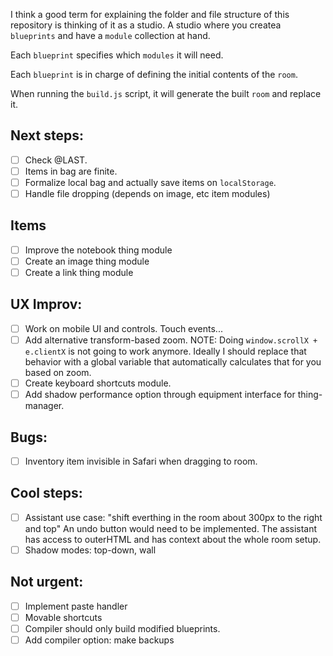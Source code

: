 I think a good term for explaining the folder and file structure of this repository is thinking of it as a studio. A studio where you createa `blueprints` and have a `module` collection at hand.

Each `blueprint` specifies which `modules` it will need.

Each `blueprint` is in charge of defining the initial contents of the `room`.

When running the `build.js` script, it will generate the built `room` and replace it.

## Next steps:
- [ ] Check @LAST.
- [ ] Items in bag are finite.
- [ ] Formalize local bag and actually save items on `localStorage`.
- [ ] Handle file dropping (depends on image, etc item modules)

## Items
- [ ] Improve the notebook thing module
- [ ] Create an image thing module
- [ ] Create a link thing module

## UX Improv:
- [ ] Work on mobile UI and controls. Touch events...
- [ ] Add alternative transform-based zoom.
      NOTE: Doing `window.scrollX + e.clientX` is not going to work anymore.
      Ideally I should replace that behavior with a global variable that automatically calculates that for you based on zoom.
- [ ] Create keyboard shortcuts module.
- [ ] Add shadow performance option through equipment interface for thing-manager.

## Bugs:
- [ ] Inventory item invisible in Safari when dragging to room.

## Cool steps:
- [ ] Assistant use case: "shift everthing in the room about 300px to the right and top"
      An undo button would need to be implemented. The assistant has access to outerHTML and has context about the whole room setup.
- [ ] Shadow modes: top-down, wall
 
## Not urgent:
- [ ] Implement paste handler
- [ ] Movable shortcuts
- [ ] Compiler should only build modified blueprints.
- [ ] Add compiler option: make backups